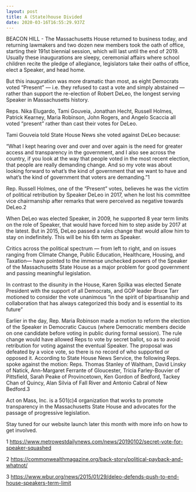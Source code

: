 ```yaml
---
layout: post
title: A (State)house Divided
date: 2020-03-16T16:55:29.937Z
---
```


BEACON HILL - The Massachusetts House returned to business today, and returning lawmakers and two dozen new members took the oath of office, starting their 191st biennial session, which will last until the end of 2019. Usually these inaugurations are sleepy, ceremonial affairs where school children recite the pledge of allegiance, legislators take their oaths of office, elect a Speaker, and head home.

But this inauguration was more dramatic than most, as eight Democrats voted “Present” — i.e. they refused to cast a vote and simply abstained — rather than support the re-election of Robert DeLeo, the longest serving Speaker in Massachusetts history.

Reps. Nika Elugardo, Tami Gouveia, Jonathan Hecht, Russell Holmes, Patrick Kearney, Maria Robinson, John Rogers, and Angelo Scaccia all voted “present” rather than cast their votes for DeLeo.

Tami Gouveia told State House News she voted against DeLeo because:

“What I kept hearing over and over and over again is the need for greater access and transparency in the government, and I also see across the country, if you look at the way that people voted in the most recent election, that people are really demanding change. And so my vote was about looking forward to what’s the kind of government that we want to have and what’s the kind of government that voters are demanding.”1

Rep. Russell Holmes, one of the “Present” votes, believes he was the victim of political retribution by Speaker DeLeo in 2017, when he lost his committee vice chairmanship after remarks that were perceived as negative towards DeLeo.2

When DeLeo was elected Speaker, in 2009, he supported 8 year term limits on the role of Speaker, that would have forced him to step aside by 2017 at the latest.  But in 2015, DeLeo passed a rules change that would allow him to stay on indefinitely.  This will be his 6th term as Speaker.

Critics across the political spectrum — from left to right, and  on issues ranging from Climate Change, Public Education, Healthcare, Housing, and Taxation— have pointed to the immense unchecked powers of the Speaker of the Massachusetts State House as a major problem for good government and passing meaningful legislation.

In contrast to the disunity in the House, Karen Spilka was elected Senate President with the support of all Democrats, and GOP leader Bruce Tarr motioned to consider the vote unanimous “in the spirit of bipartisanship and collaboration that has always categorized this body and is essential to its future”

Earlier in the day, Rep. Maria Robinson made a motion to reform the election of the Speaker in Democratic Caucus (where Democratic members decide on one candidate before voting in public during formal session).  The rule change would have allowed Reps to vote by secret ballot, so as to avoid retribution for voting against the eventual Speaker.  The proposal was defeated by a voice vote, so there is no record of who supported or opposed it.  According to State House News Service, the following Reps. spoke against the motion:  Reps. Thomas Stanley of Waltham, David Linsky of Natick, Ann-Margaret Ferrante of Gloucester, Tricia Farley-Bouvier of Pittsfield, Sarah Peake of Provincetown, Ken Gordon of Bedford, Tackey Chan of Quincy, Alan Silvia of Fall River and Antonio Cabral of New Bedford.3

Act on Mass, Inc. is a 501(c)4 organization that works to promote transparency in the Massachusetts State House and advocates for the passage of progressive legislation.

Stay tuned for our website launch later this month with more info on how to get involved.

1  https://www.metrowestdailynews.com/news/20190102/secret-vote-for-speaker-squashed

2 https://commonwealthmagazine.org/back-story/political-payback-and-whatnot/

3 https://www.wbur.org/news/2015/01/29/deleo-defends-push-to-end-house-speakers-term-limit
